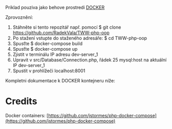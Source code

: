 Priklad pouziva jako behove prostredi [DOCKER](https://docker.com)

Zprovoznění:
1) Stáhněte si tento repozitář např. pomocí $ git clone https://github.com/RadekVala/TWW-php-oop
2) Po stažení vstupte do staženého adresáře: $ cd TWW-php-oop
3) Spusťte $ docker-compose build
4) Spusťte $ docker-compose up
5) Zjistit v terminálu IP adresu dev-server_1 
6) Upravit v src/Database/Connection.php, řádek 25 mysql:host na aktuální IP dev-server_1
7) Spustit v prohlížeči localhost:8001

Kompletni dokumentace k DOCKER kontejneru níže:
# Credits
Docker containers:
[https://github.com/jstormes/php-docker-compose](https://github.com/jstormes/php-docker-compose)